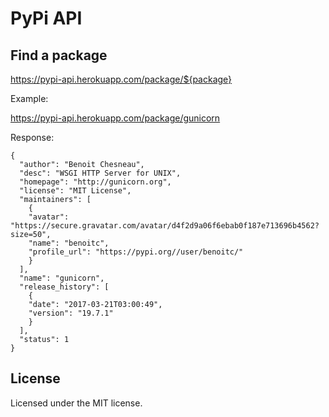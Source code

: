 # PyPi API

## Find a package

https://pypi-api.herokuapp.com/package/${package}

Example:

https://pypi-api.herokuapp.com/package/gunicorn

Response:

```
{
  "author": "Benoit Chesneau",
  "desc": "WSGI HTTP Server for UNIX",
  "homepage": "http://gunicorn.org",
  "license": "MIT License",
  "maintainers": [
    {
    "avatar": "https://secure.gravatar.com/avatar/d4f2d9a06f6ebab0f187e713696b4562?size=50",
    "name": "benoitc",
    "profile_url": "https://pypi.org//user/benoitc/"
    }
  ],
  "name": "gunicorn",
  "release_history": [
    {
    "date": "2017-03-21T03:00:49",
    "version": "19.7.1"
    }
  ],
  "status": 1
}
```

## License

 Licensed under the MIT license.